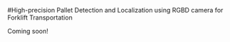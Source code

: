#High-precision Pallet Detection and Localization using RGBD camera for Forklift Transportation

Coming soon!
